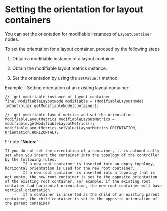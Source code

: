 # Setting the orientation for layout containers

You can set the orientation for modifiable instances of `LayoutContainer` nodes.

To set the orientation for a layout container, proceed by the following steps

1.  Obtain a modifiable instance of a layout container.

2.  Obtain the modifiable layout metrics instance.

3.  Set the orientation by using the `setValue()` method.


Example - Setting orientation of an existing layout container:

```
//  get modifiable instance of layout container
final ModifiableLayoutNode modifiable = (ModifiableLayoutNode) lmController.getModifiableNode(container);

//  get modifiable layout metrics and set the orientation
ModifiableLayoutMetrics modifiableLayoutMetrics = modifiable.getModifiableLayoutMetrics();
modifiableLayoutMetrics.setValue(LayoutMetrics.ORIENTATION, Orientation.HORIZONTAL);
```

!!! note "**Notes:**" 

    If you do not set the orientation of a container, it is automatically set when you insert the container into the topology of the controller by the following rules:
        -   If a new root container is inserted into an empty topology, horizontal orientation is used for the new root container.
        -   If a new root container is inserted into a topology that is not empty, the new root container is set to the opposite orientation of the existing root container. For example, if the existing root container had horizontal orientation, the new root container will have vertical orientation.
        -   If a container is inserted as the child of an existing parent container, the child container is set to the opposite orientation of the parent container.


